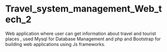 # Travel_system_management_Web_tech_2
Web application where user can get information about travel and tourist places , used Mysql for Database Management and php and Bootstrap for building web applications using Js frameworks.
